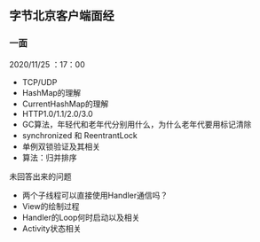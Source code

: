 ## 字节北京客户端面经

### 一面

2020/11/25 ：17：00

- TCP/UDP
- HashMap的理解
- CurrentHashMap的理解
- HTTP1.0/1.1/2.0/3.0
- GC算法，年轻代和老年代分别用什么，为什么老年代要用标记清除
- synchronized 和 ReentrantLock 
- 单例双锁验证及其相关
- 算法：归并排序



未回答出来的问题

- 两个子线程可以直接使用Handler通信吗？
- View的绘制过程
- Handler的Loop何时启动以及相关
- Activity状态相关

